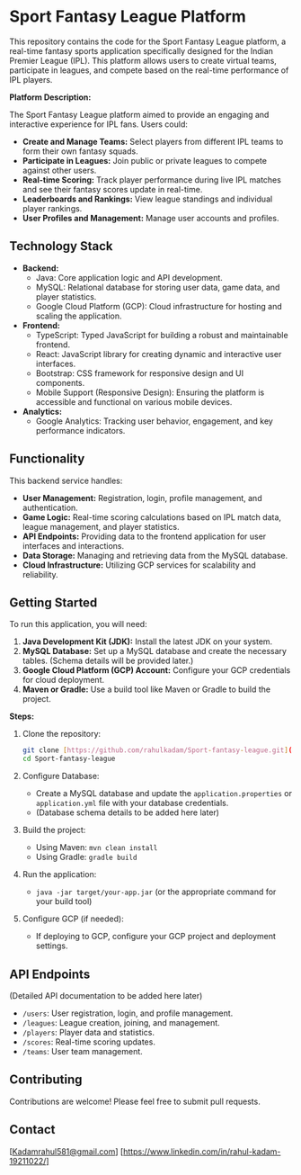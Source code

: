 # Sport Fantasy League Platform

This repository contains the code for the Sport Fantasy League platform, a real-time fantasy sports application specifically designed for the Indian Premier League (IPL). This platform allows users to create virtual teams, participate in leagues, and compete based on the real-time performance of IPL players.

**Platform Description:**

The Sport Fantasy League platform aimed to provide an engaging and interactive experience for IPL fans. Users could:

* **Create and Manage Teams:** Select players from different IPL teams to form their own fantasy squads.
* **Participate in Leagues:** Join public or private leagues to compete against other users.
* **Real-time Scoring:** Track player performance during live IPL matches and see their fantasy scores update in real-time.
* **Leaderboards and Rankings:** View league standings and individual player rankings.
* **User Profiles and Management:** Manage user accounts and profiles.

## Technology Stack

* **Backend:**
    * Java: Core application logic and API development.
    * MySQL: Relational database for storing user data, game data, and player statistics.
    * Google Cloud Platform (GCP): Cloud infrastructure for hosting and scaling the application.
* **Frontend:**
    * TypeScript: Typed JavaScript for building a robust and maintainable frontend.
    * React: JavaScript library for creating dynamic and interactive user interfaces.
    * Bootstrap: CSS framework for responsive design and UI components.
    * Mobile Support (Responsive Design): Ensuring the platform is accessible and functional on various mobile devices.
* **Analytics:**
    * Google Analytics: Tracking user behavior, engagement, and key performance indicators.

## Functionality

This backend service handles:

* **User Management:** Registration, login, profile management, and authentication.
* **Game Logic:** Real-time scoring calculations based on IPL match data, league management, and player statistics.
* **API Endpoints:** Providing data to the frontend application for user interfaces and interactions.
* **Data Storage:** Managing and retrieving data from the MySQL database.
* **Cloud Infrastructure:** Utilizing GCP services for scalability and reliability.

## Getting Started

To run this application, you will need:

1.  **Java Development Kit (JDK):** Install the latest JDK on your system.
2.  **MySQL Database:** Set up a MySQL database and create the necessary tables. (Schema details will be provided later.)
3.  **Google Cloud Platform (GCP) Account:** Configure your GCP credentials for cloud deployment.
4.  **Maven or Gradle:** Use a build tool like Maven or Gradle to build the project.

**Steps:**

1.  Clone the repository:

    ```bash
    git clone [https://github.com/rahulkadam/Sport-fantasy-league.git](https://www.google.com/search?q=https://github.com/rahulkadam/Sport-fantasy-league.git)
    cd Sport-fantasy-league
    ```

2.  Configure Database:
    * Create a MySQL database and update the `application.properties` or `application.yml` file with your database credentials.
    * (Database schema details to be added here later)

3.  Build the project:
    * Using Maven: `mvn clean install`
    * Using Gradle: `gradle build`

4.  Run the application:
    * `java -jar target/your-app.jar` (or the appropriate command for your build tool)

5.  Configure GCP (if needed):
    * If deploying to GCP, configure your GCP project and deployment settings.

## API Endpoints

(Detailed API documentation to be added here later)

* `/users`: User registration, login, and profile management.
* `/leagues`: League creation, joining, and management.
* `/players`: Player data and statistics.
* `/scores`: Real-time scoring updates.
* `/teams`: User team management.

## Contributing

Contributions are welcome! Please feel free to submit pull requests.

## Contact

[Kadamrahul581@gmail.com]
[https://www.linkedin.com/in/rahul-kadam-19211022/]
